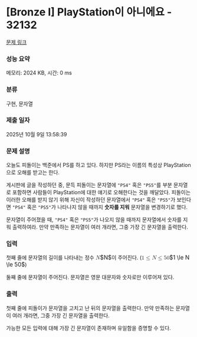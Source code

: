 # [Bronze I] PlayStation이 아니에요 - 32132 

[문제 링크](https://www.acmicpc.net/problem/32132) 

### 성능 요약

메모리: 2024 KB, 시간: 0 ms

### 분류

구현, 문자열

### 제출 일자

2025년 10월 9일 13:58:39

### 문제 설명

<p>오늘도 피돌이는 백준에서 PS를 하고 있다. 하지만 PS라는 이름의 특성상 PlayStation으로 오해를 받고는 한다.</p>

<p>게시판에 글을 작성하던 중, 문득 피돌이는 문자열에 <code>"PS4"</code> 혹은 <code>"PS5"</code>를 부분 문자열로 포함하면 사람들이 PlayStation에 대한 얘기로 오해한다는 것을 깨달았다. 피돌이는 이러한 오해를 받지 않기 위해 자신이 작성하던 문자열에서 <code>"PS4"</code> 혹은 <code>"PS5"</code>가 보인다면 <code>"PS4"</code> 혹은 <code>"PS5"</code>가 나타나지 않을 때까지 <strong>숫자를 지워</strong> 문자열을 변경하기로 했다.</p>

<p>문자열이 주어졌을 때, <code>"PS4"</code> 혹은 <code>"PS5"</code>가 나오지 않을 때까지 문자열에서 숫자를 지워 출력하여라. 만약 만족하는 문자열이 여러 개라면, 그중 가장 긴 문자열을 출력한다.</p>

### 입력 

 <p>첫째 줄에 문자열의 길이를 나타내는 정수 <mjx-container class="MathJax" jax="CHTML" style="font-size: 109%; position: relative;"><mjx-math class="MJX-TEX" aria-hidden="true"><mjx-mi class="mjx-i"><mjx-c class="mjx-c1D441 TEX-I"></mjx-c></mjx-mi></mjx-math><mjx-assistive-mml unselectable="on" display="inline"><math xmlns="http://www.w3.org/1998/Math/MathML"><mi>N</mi></math></mjx-assistive-mml><span aria-hidden="true" class="no-mathjax mjx-copytext">$N$</span></mjx-container>이 주어진다. (<mjx-container class="MathJax" jax="CHTML" style="font-size: 109%; position: relative;"><mjx-math class="MJX-TEX" aria-hidden="true"><mjx-mn class="mjx-n"><mjx-c class="mjx-c31"></mjx-c></mjx-mn><mjx-mo class="mjx-n" space="4"><mjx-c class="mjx-c2264"></mjx-c></mjx-mo><mjx-mi class="mjx-i" space="4"><mjx-c class="mjx-c1D441 TEX-I"></mjx-c></mjx-mi><mjx-mo class="mjx-n" space="4"><mjx-c class="mjx-c2264"></mjx-c></mjx-mo><mjx-mn class="mjx-n" space="4"><mjx-c class="mjx-c35"></mjx-c><mjx-c class="mjx-c30"></mjx-c></mjx-mn></mjx-math><mjx-assistive-mml unselectable="on" display="inline"><math xmlns="http://www.w3.org/1998/Math/MathML"><mn>1</mn><mo>≤</mo><mi>N</mi><mo>≤</mo><mn>50</mn></math></mjx-assistive-mml><span aria-hidden="true" class="no-mathjax mjx-copytext">$1 \le N \le 50$</span></mjx-container>)</p>

<p>둘째 줄에 문자열이 주어진다. 문자열은 영문 대문자와 숫자로만 이루어져 있다.</p>

### 출력 

 <p>첫째 줄에 피돌이가 문자열을 고치고 난 뒤의 문자열을 출력한다. 만약 만족하는 문자열이 여러 개라면, 그중 가장 긴 문자열을 출력한다.</p>

<p>가능한 모든 입력에 대해 가장 긴 문자열이 존재하며 유일함을 증명할 수 있다.</p>


